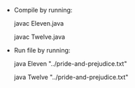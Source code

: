 
- Compile by running:

    javac Eleven.java
    
    javac Twelve.java
 
- Run file by running:

    java Eleven "../pride-and-prejudice.txt"
    
    java Twelve "../pride-and-prejudice.txt"
